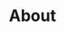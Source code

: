---
title: "About"
description: "pickles"
featured_image: '/images/dulcimer2.jpg'
menu:
  main:
    weight: 1
---